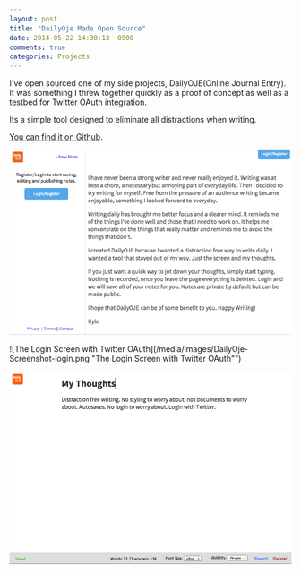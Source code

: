 ```yaml
---
layout: post
title: "DailyOje Made Open Source"
date: 2014-05-22 14:30:13 -0500
comments: true
categories: Projects
---
```


I've open sourced one of my side projects, DailyOJE(Online Journal Entry). It was something I threw together quickly as a proof of concept as well as a testbed for Twitter OAuth integration.

Its a simple tool designed to eliminate all distractions when writing.

[You can find it on Github](https://www.github.com/kylethielk/DailyOje).

![The Homepage](/media/images/DailyOje-Screenshot-homepage.png "The Homepage")

![The Login Screen with Twitter OAuth](/media/images/DailyOje-Screenshot-login.png "The Login Screen with Twitter OAuth"")

![Sample Entry](/media/images/DailyOje-Screenshot-sample.png "Sample Entry")